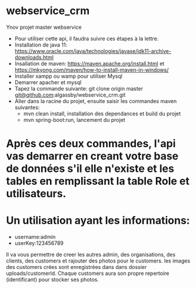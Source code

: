 # webservice_crm
Ynov projet master webservice
* Pour utiliser cette api, il faudra suivre ces étapes à la lettre.
* Installation de java 11: https://www.oracle.com/java/technologies/javase/jdk11-archive-downloads.html
* Insallation de maven: https://maven.apache.org/install.html et https://mkyong.com/maven/how-to-install-maven-in-windows/
* Installer xampp ou wamp pour utiliser Mysql
* Demarrer apacher et mysql
* Tapez la commande suivante: git clone origin master git@github.com:algassby/webservice_crm.git
* Aller dans la racine du projet, ensuite saisir les commandes maven suivantes:
  + mvn clean install, installation des dependances et build du projet
  + mvn spring-boot:run, lancement du projet

# Après ces deux commandes, l'api vas demarrer en creant votre base de données s'il elle n'existe et les tables en remplissant la table Role et utilisateurs.
# Un utilisation ayant les informations:
* username:admin
* userKey:123456789
<p>Il va vous permettre de creer les autres admin, des organisations, des clients, des customers et rajouter des photos pour le customers.
les images des customers crées sont enregistrées dans dans dossier uploads/customerId.
Chaque customers aura son propre repertoire (identificant) pour stocker ses photos.</p>


